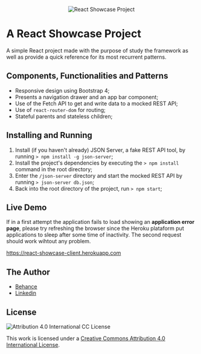 <p align="center"><img alt="React Showcase Project" src="https://user-images.githubusercontent.com/12038461/51156325-bc311500-1859-11e9-96de-fcc8bc0ba3c2.png"></p>

# A React Showcase Project
A simple React project made with the purpose of study the framework as well as provide a quick reference for its most recurrent patterns.

## Components, Functionalities and Patterns

* Responsive design using Bootstrap 4;
* Presents a navigation drawer and an app bar component;
* Use of the Fetch API to get and write data to a mocked REST API;
* Use of `react-router-dom` for routing;
* Stateful parents and stateless children;

## Installing and Running

1. Install (if you haven't already) JSON Server, a fake REST API tool, by running `> npm install -g json-server`;
2. Install the project's dependencies by executing the `> npm install` command in the root directory;
3. Enter the `/json-server` directory and start the mocked REST API by running `> json-server db.json`;
4. Back into the root directory of the project, run `> npm start`;

## Live Demo
If in a first attempt the application fails to load showing an **application error page**, please try refreshing the browser since the Heroku plataform put applications to sleep after some time of inactivity. The second request should work wihtout any problem.

https://react-showcase-client.herokuapp.com

## The Author
* [Behance](https://www.behance.net/joserogeriofilho)
* [Linkedin](https://www.linkedin.com/in/joserogeriofilho/)

## License
![Attribution 4.0 International CC License](https://i.creativecommons.org/l/by/4.0/88x31.png)

This work is licensed under a [Creative Commons Attribution 4.0 International License](http://creativecommons.org/licenses/by/4.0/).
